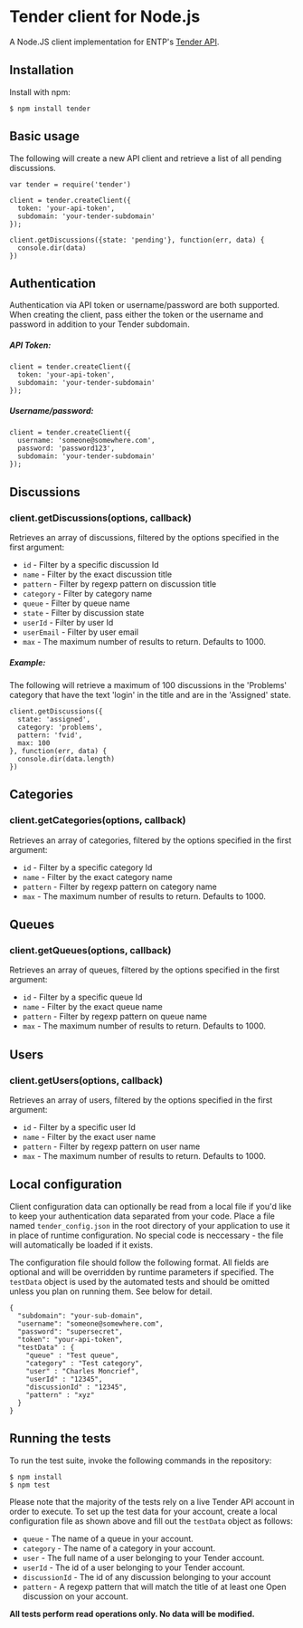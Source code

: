 # Tender client for Node.js

A Node.JS client implementation for ENTP's [Tender API](https://help.tenderapp.com/kb/api).

## Installation

Install with npm:

    $ npm install tender

## Basic usage

The following will create a new API client and retrieve a list of all pending discussions.

    var tender = require('tender')

    client = tender.createClient({
      token: 'your-api-token',
      subdomain: 'your-tender-subdomain'
    });

    client.getDiscussions({state: 'pending'}, function(err, data) {
      console.dir(data)
    })

## Authentication

Authentication via API token or username/password are both supported. When creating the client, pass either the token or the username and password in addition to your Tender subdomain.

##### API Token:

    client = tender.createClient({
      token: 'your-api-token',
      subdomain: 'your-tender-subdomain'
    });

##### Username/password:

    client = tender.createClient({
      username: 'someone@somewhere.com',
      password: 'password123',
      subdomain: 'your-tender-subdomain'
    });

## Discussions

### client.getDiscussions(options, callback)

Retrieves an array of discussions, filtered by the options specified in the first argument:

* `id`              - Filter by a specific discussion Id
* `name`            - Filter by the exact discussion title
* `pattern`         - Filter by regexp pattern on discussion title
* `category`        - Filter by category name
* `queue`           - Filter by queue name
* `state`           - Filter by discussion state
* `userId`          - Filter by user Id
* `userEmail`       - Filter by user email
* `max`             - The maximum number of results to return. Defaults to 1000.

##### Example:

The following will retrieve a maximum of 100 discussions in the 'Problems' category that have the text 'login' in the title and are in the 'Assigned' state.

    client.getDiscussions({
      state: 'assigned',
      category: 'problems',
      pattern: 'fvid',
      max: 100
    }, function(err, data) {
      console.dir(data.length)
    })

## Categories

### client.getCategories(options, callback)

Retrieves an array of categories, filtered by the options specified in the first argument:

* `id`              - Filter by a specific category Id
* `name`            - Filter by the exact category name
* `pattern`         - Filter by regexp pattern on category name
* `max`             - The maximum number of results to return. Defaults to 1000.

## Queues

### client.getQueues(options, callback)

Retrieves an array of queues, filtered by the options specified in the first argument:

* `id`              - Filter by a specific queue Id
* `name`            - Filter by the exact queue name
* `pattern`         - Filter by regexp pattern on queue name
* `max`             - The maximum number of results to return. Defaults to 1000.

## Users

### client.getUsers(options, callback)

Retrieves an array of users, filtered by the options specified in the first argument:

* `id`              - Filter by a specific user Id
* `name`            - Filter by the exact user name
* `pattern`         - Filter by regexp pattern on user name
* `max`             - The maximum number of results to return. Defaults to 1000.

## Local configuration

Client configuration data can optionally be read from a local file if you'd like to keep your authentication data separated from your code. Place a file named `tender_config.json` in the root directory of your application to use it in place of runtime configuration. No special code is neccessary - the file will automatically be loaded if it exists. 

The configuration file should follow the following format. All fields are optional and will be overridden by runtime parameters if specified. The `testData` object is used by the automated tests and should be omitted unless you plan on running them. See below for detail.

    {
      "subdomain": "your-sub-domain",
      "username": "someone@somewhere.com",
      "password": "supersecret",
      "token": "your-api-token",
      "testData" : {
        "queue" : "Test queue",
        "category" : "Test category",
        "user" : "Charles Moncrief",
        "userId" : "12345",
        "discussionId" : "12345",
        "pattern" : "xyz"
      }
    }
    
## Running the tests

To run the test suite, invoke the following commands in the repository:

    $ npm install
    $ npm test
    
Please note that the majority of the tests rely on a live Tender API account in order to execute. 
To set up the test data for your account, create a local configuration file as shown above and fill out
the `testData` object as follows:

* `queue` - The name of a queue in your account.
* `category` - The name of a category in your account.
* `user` - The full name of a user belonging to your Tender account.
* `userId` - The id of a user belonging to your Tender account.
* `discussionId` - The id of any discussion belonging to your account
* `pattern` - A regexp pattern that will match the title of at least one Open discussion on your account.


__All tests perform read operations only. No data will be modified.__
